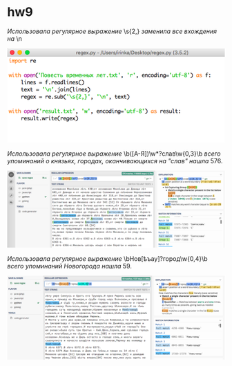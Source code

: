 # hw9

_Использовала регулярное выражение_ \s{2,} _заменила все вхождения на_ \n

![img2](https://github.com/imusaeva99/hw9/blob/master/Screen%20Shot%202018-05-31%20at%206.23.48%20PM.png)

_Использовала регулярное выражение_ \b([А-Я])\w*?слав\w{0,3}\b _всего упоминаний о князьях, городах, оканчивающихся на "слав" нашла_ 576.

![img3](https://github.com/imusaeva99/hw9/blob/master/Screen%20Shot%202018-05-31%20at%207.14.47%20PM.png)

_Использовала регулярное выражение_ \bНов[ѣъау]?город\w{0,4}\b _всего упоминаний Новогорода нашла_ 59.

![img4](https://github.com/imusaeva99/hw9/blob/master/Screen%20Shot%202018-05-31%20at%207.33.37%20PM.png)
